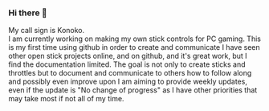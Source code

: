 ### Hi there 👋

My call sign is Konoko.  
I am currently working on making my own stick controls for PC gaming.
This is my first time using github in order to create and communicate
I have seen other open stick projects online, and on github, and it's great work, but I find the documentation limited.
The goal is not only to create sticks and throttles but to document and communicate to others how to follow along and possibly even improve upon
I am aiming to provide weekly updates, even if the update is "No change of progress" as I have other priorities that may take most if not all of my time.


<!--
**Konoko3901/Konoko3901** is a ✨ _special_ ✨ repository because its `README.md` (this file) appears on your GitHub profile.

Here are some ideas to get you started:

- 🔭 I’m currently working on ...
- 🌱 I’m currently learning ...
- 👯 I’m looking to collaborate on ...
- 🤔 I’m looking for help with ...
- 💬 Ask me about ...
- 📫 How to reach me: ...
- 😄 Pronouns: ...
- ⚡ Fun fact: ...
-->
